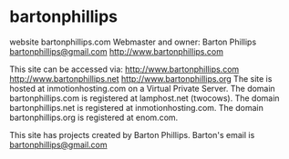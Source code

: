 bartonphillips
==============

website bartonphillips.com
Webmaster and owner:
Barton Phillips
bartonphillips@gmail.com
http://www.bartonphillips.com

This site can be accessed via:
http://www.bartonphillips.com
http://www.bartonphillips.net
http://www.bartonphillips.org
The site is hosted at inmotionhosting.com on a Virtual Private Server.
The domain bartonphillips.com is registered at lamphost.net (twocows).
The domain bartonphillips.net is registered at inmotionhosting.com.
The domain bartonphillips.org is registered at enom.com.

This site has projects created by Barton Phillips.
Barton's email is bartonphillips@gmail.com
